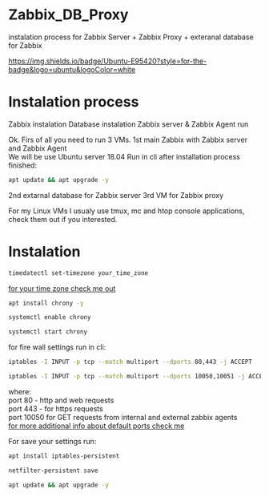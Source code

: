# Zabbix_DB_Proxy
instalation process for Zabbix Server + Zabbix Proxy + exteranal database for Zabbix  

https://img.shields.io/badge/Ubuntu-E95420?style=for-the-badge&logo=ubuntu&logoColor=white

# Instalation process

  Zabbix instalation 
  Database instalation
  Zabbix server & Zabbix Agent run

Ok. Firs of all you need to run 3 VMs. 
  1st main Zabbix with Zabbix server and Zabbix Agent  
    We will be use Ubuntu server 18.04 
    Run in cli after installation process finished:  
```bash
apt update && apt upgrade -y
``` 
  2nd extarnal database for Zabbix server
  3rd VM for Zabbix proxy  
  
 For my Linux VMs I usualy use tmux, mc and htop console applications, check them out if you interested.  
 
 # Instalation
  ```bash 
  timedatectl set-timezone your_time_zone 
  ```
  [for your time zone check me out](https://en.wikipedia.org/wiki/List_of_tz_database_time_zones "time zones")
  
```bash 
apt install chrony -y
```
```bash 
systemctl enable chrony 
```
```bash 
systemctl start chrony 
```

for fire wall settings run in cli:

```bash
iptables -I INPUT -p tcp --match multiport --dports 80,443 -j ACCEPT
```
```bash
iptables -I INPUT -p tcp --match multiport --dports 10050,10051 -j ACCEPT
```
where:  
port 80 - http and  web requests  
port 443  - for https requests  
port 10050 for GET requests from internal and external zabbix agents  
[for more additional info about default ports check me](https://docs.oracle.com/en/storage/tape-storage/sl4000/slklg/default-port-numbers.html "oracle default ports")  

For save your settings run:  
```bash 
apt install iptables-persistent
```
```bash
netfilter-persistent save
```
```bash
apt update && apt upgrade -y
```

